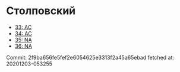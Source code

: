 # Столповский
- [33: AC](33.md)
- [34: AC](34.md)
- [35: NA](35.md)
- [36: NA](36.md)

Commit: 2f9ba656fe5fef2e6054625e3313f2a45a65ebad
 fetched at: 20201203-053255
